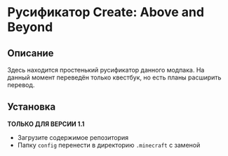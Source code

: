 # Русификатор Create: Above and Beyond
## Описание
Здесь находится простенький русификатор данного модпака. На данный момент переведён только квестбук, но есть планы расширить перевод.

## Установка
**ТОЛЬКО ДЛЯ ВЕРСИИ 1.1**
- Загрузите содержимое репозитория
- Папку `config` перенести в директорию `.minecraft` с заменой